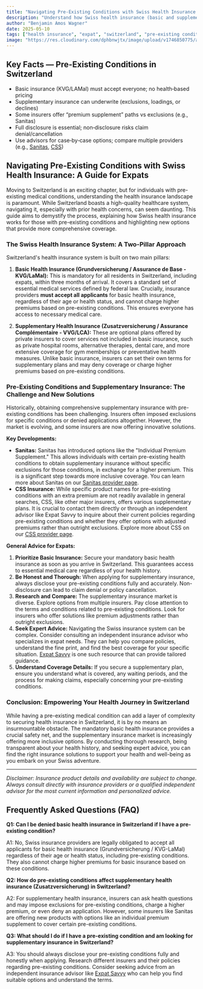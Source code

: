 ```yaml
---
title: "Navigating Pre-Existing Conditions with Swiss Health Insurance: A Guide for Expats"
description: "Understand how Swiss health insurance (basic and supplementary) works for expats with pre-existing conditions. Learn about new options from insurers like Sanitas and CSS."
author: "Benjamin Amos Wagner"
date: 2025-05-10
tags: ["health insurance", "expat", "switzerland", "pre-existing conditions", "supplementary insurance", "Sanitas", "CSS"]
image: "https://res.cloudinary.com/dphbnwjtx/image/upload/v1746850775/a-raw-hand-drawn-sketch-depicts-a-windin__JkUEYNBTGaJLP87QapOzw_Wt6cFG0IRkutzhHmeKgnxg_hs9k8v.webp"
---
```


## Key Facts — Pre-Existing Conditions in Switzerland

- Basic insurance (KVG/LAMal) must accept everyone; no health‑based pricing
- Supplementary insurance can underwrite (exclusions, loadings, or declines)
- Some insurers offer “premium supplement” paths vs exclusions (e.g., Sanitas)
- Full disclosure is essential; non‑disclosure risks claim denial/cancellation
- Use advisors for case‑by‑case options; compare multiple providers (e.g., [Sanitas](/healthcare/all-insurances/sanitas), [CSS](/healthcare/all-insurances/css))

## Navigating Pre-Existing Conditions with Swiss Health Insurance: A Guide for Expats

Moving to Switzerland is an exciting chapter, but for individuals with pre-existing medical conditions, understanding the health insurance landscape is paramount. While Switzerland boasts a high-quality healthcare system, navigating it, especially with prior health concerns, can seem daunting. This guide aims to demystify the process, explaining how Swiss health insurance works for those with pre-existing conditions and highlighting new options that provide more comprehensive coverage.

### The Swiss Health Insurance System: A Two-Pillar Approach

Switzerland's health insurance system is built on two main pillars:

1.  **Basic Health Insurance (Grundversicherung / Assurance de Base - KVG/LaMal):** This is mandatory for all residents in Switzerland, including expats, within three months of arrival. It covers a standard set of essential medical services defined by federal law. Crucially, insurance providers **must accept all applicants** for basic health insurance, regardless of their age or health status, and cannot charge higher premiums based on pre-existing conditions. This ensures everyone has access to necessary medical care.

2.  **Supplementary Health Insurance (Zusatzversicherung / Assurance Complémentaire - VVG/LCA):** These are optional plans offered by private insurers to cover services not included in basic insurance, such as private hospital rooms, alternative therapies, dental care, and more extensive coverage for gym memberships or preventative health measures. Unlike basic insurance, insurers can set their own terms for supplementary plans and may deny coverage or charge higher premiums based on pre-existing conditions.

### Pre-Existing Conditions and Supplementary Insurance: The Challenge and New Solutions

Historically, obtaining comprehensive supplementary insurance with pre-existing conditions has been challenging. Insurers often imposed exclusions for specific conditions or denied applications altogether. However, the market is evolving, and some insurers are now offering innovative solutions.

**Key Developments:**

*   **Sanitas:** Sanitas has introduced options like the "Individual Premium Supplement." This allows individuals with certain pre-existing health conditions to obtain supplementary insurance without specific exclusions for those conditions, in exchange for a higher premium. This is a significant step towards more inclusive coverage. You can learn more about Sanitas on our [Sanitas provider page](/healthcare/all-insurances/sanitas).
*   **CSS Insurance:** While specific product names for pre-existing conditions with an extra premium are not readily available in general searches, CSS, like other major insurers, offers various supplementary plans. It is crucial to contact them directly or through an independent advisor like Expat Savvy to inquire about their current policies regarding pre-existing conditions and whether they offer options with adjusted premiums rather than outright exclusions. Explore more about CSS on our [CSS provider page](/healthcare/all-insurances/css).

**General Advice for Expats:**

1.  **Prioritize Basic Insurance:** Secure your mandatory basic health insurance as soon as you arrive in Switzerland. This guarantees access to essential medical care regardless of your health history.
2.  **Be Honest and Thorough:** When applying for supplementary insurance, always disclose your pre-existing conditions fully and accurately. Non-disclosure can lead to claim denial or policy cancellation.
3.  **Research and Compare:** The supplementary insurance market is diverse. Explore options from multiple insurers. Pay close attention to the terms and conditions related to pre-existing conditions. Look for insurers who offer solutions like premium adjustments rather than outright exclusions.
4.  **Seek Expert Advice:** Navigating the Swiss insurance system can be complex. Consider consulting an independent insurance advisor who specializes in expat needs. They can help you compare policies, understand the fine print, and find the best coverage for your specific situation. [Expat Savvy](/contact) is one such resource that can provide tailored guidance.
5.  **Understand Coverage Details:** If you secure a supplementary plan, ensure you understand what is covered, any waiting periods, and the process for making claims, especially concerning your pre-existing conditions.

### Conclusion: Empowering Your Health Journey in Switzerland

While having a pre-existing medical condition can add a layer of complexity to securing health insurance in Switzerland, it is by no means an insurmountable obstacle. The mandatory basic health insurance provides a crucial safety net, and the supplementary insurance market is increasingly offering more inclusive options. By conducting thorough research, being transparent about your health history, and seeking expert advice, you can find the right insurance solutions to support your health and well-being as you embark on your Swiss adventure.

---

*Disclaimer: Insurance product details and availability are subject to change. Always consult directly with insurance providers or a qualified independent advisor for the most current information and personalized advice.*

## Frequently Asked Questions (FAQ)

**Q1: Can I be denied basic health insurance in Switzerland if I have a pre-existing condition?**

A1: No, Swiss insurance providers are legally obligated to accept all applicants for basic health insurance (Grundversicherung / KVG-LaMal) regardless of their age or health status, including pre-existing conditions. They also cannot charge higher premiums for basic insurance based on these conditions.

**Q2: How do pre-existing conditions affect supplementary health insurance (Zusatzversicherung) in Switzerland?**

A2: For supplementary health insurance, insurers can ask health questions and may impose exclusions for pre-existing conditions, charge a higher premium, or even deny an application. However, some insurers like Sanitas are offering new products with options like an individual premium supplement to cover certain pre-existing conditions.

**Q3: What should I do if I have a pre-existing condition and am looking for supplementary insurance in Switzerland?**

A3: You should always disclose your pre-existing conditions fully and honestly when applying. Research different insurers and their policies regarding pre-existing conditions. Consider seeking advice from an independent insurance advisor like [Expat Savvy](/contact) who can help you find suitable options and understand the terms. 